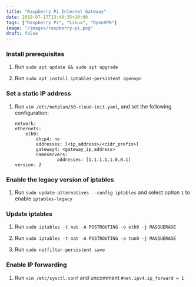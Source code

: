 ```yaml
---
title: "Raspberry Pi Internet Gateway"
date: 2019-07-17T13:48:35+10:00
tags: ["Raspberry Pi", "Linux", "OpenVPN"]
image: "/images/raspberry-pi.png"
draft: false
---
```


### Install prerequisites

1. Run `sudo apt update && sudo apt upgrade`

2. Run `sudo apt install iptables-persistent openvpn`

### Set a static IP address

1. Run `vim /etc/netplan/50-cloud-init.yaml`, and set the following configuration:

   ```
   network:
   ethernets:
       eth0:
           dhcp4: no
           addresses: [<ip_address>/<cidr_prefix>]
           gateway4: <gateway_ip_address>
           nameservers:
                   addresses: [1.1.1.1,1.0.0.1]
   version: 2
   ```

### Enable the legacy version of iptables

1. Run `sudo update-alternatives --config iptables` and select option `1` to enable `iptables-legacy`

### Update iptables

1. Run `sudo iptables -t nat -A POSTROUTING -o eth0 -j MASQUERADE`

2. Run `sudo iptables -t nat -A POSTROUTING -o tun0 -j MASQUERADE`

3. Run `sudo netfilter-persistent save`

### Enable IP forwarding

1. Run `vim /etc/sysctl.conf` and uncomment `#net.ipv4.ip_forward = 1`
